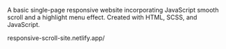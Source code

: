 A basic single-page responsive website incorporating JavaScript smooth scroll and a highlight menu effect. Created with HTML, SCSS, and JavaScript.

responsive-scroll-site.netlify.app/
